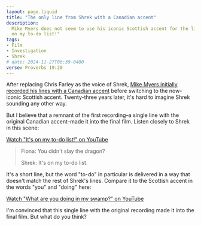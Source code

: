 ```yaml
---
layout: page.liquid
title: "The only line from Shrek with a Canadian accent"
description:
  Mike Myers does not seem to use his iconic Scottish accent for the line "It's
  on my to-do list!"
tags:
- Film
- Investigation
- Shrek
# date: 2024-11-27T06:39-0400
verse: Proverbs 19:20
---
```


After replacing Chris Farley as the voice of Shrek,
[Mike Myers initially recorded his lines with a Canadian accent](https://www.youtube.com/watch?v=6Kce6BiBBBs)
before switching to the now-iconic Scottish accent. Twenty-three years later,
it's hard to imagine Shrek sounding any other way.

But I believe that a remnant of the first recording–a single line with the
original Canadian accent–made it into the final film. Listen closely to Shrek in
this scene:

<em-bed>
<a href="https://www.youtube.com/watch?v=PSqVzY0Kd7A">Watch "It's on my to-do list!" on YouTube</a>
</em-bed>

> Fiona: You didn't slay the dragon?
>
> Shrek: It's on my to-do list.

It's a short line, but the word "to-do" in particular is delivered in a way that
doesn't match the rest of Shrek's lines. Compare it to the Scottish accent in
the words "you" and "doing" here:

<em-bed>
<a href="https://www.youtube.com/watch?v=XZfryF4I2B8">Watch "What are you doing in my swamp?" on YouTube</a>
</em-bed>

I'm convinced that this single line with the original recording made it into the
final film. But what do you think?
